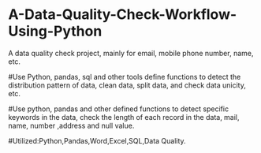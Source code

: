 # A-Data-Quality-Check-Workflow-Using-Python
A data quality check project, mainly for email, mobile phone number, name, etc. 

#Use Python, pandas, sql and other tools define functions to detect the distribution pattern of data, clean data, split data, and check data unicity, etc. 

#Use python, pandas and other defined functions to detect specific keywords in the data, check the length of each record in the data, mail, name, number ,address and null value. 

#Utilized:Python,Pandas,Word,Excel,SQL,Data Quality.
